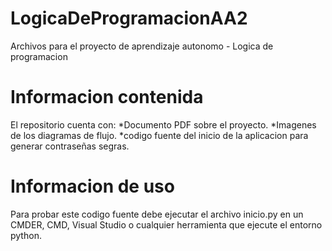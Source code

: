 # LogicaDeProgramacionAA2
Archivos para el proyecto de aprendizaje autonomo - Logica de programacion

# Informacion contenida
El repositorio cuenta con:
    *Documento PDF sobre el proyecto.
    *Imagenes de los diagramas de flujo.
    *codigo fuente del inicio de la aplicacion para generar contraseñas segras.

# Informacion de uso
Para probar este codigo fuente debe ejecutar el archivo inicio.py en un CMDER, CMD, Visual Studio o cualquier herramienta que ejecute el entorno python.